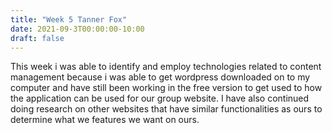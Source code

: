 ```yaml
---
title: "Week 5 Tanner Fox"
date: 2021-09-3T00:00:00-10:00
draft: false
---
```



This week i was able to identify and employ technologies related to content management because i was able to get wordpress downloaded on to my computer and have still been working in the free version to get used to how the application can be used for our group website. I have also continued doing research on other websites that have similar functionalities as ours to determine what we features we want on ours. 
